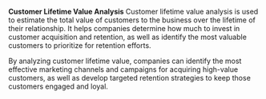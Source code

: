 **Customer Lifetime Value Analysis**
Customer lifetime value analysis is used to estimate the total value of customers to the business over the lifetime of their relationship. It helps companies determine how much to invest in customer acquisition and retention, as well as identify the most valuable customers to prioritize for retention efforts.

By analyzing customer lifetime value, companies can identify the most effective marketing channels and campaigns for acquiring high-value customers, as well as develop targeted retention strategies to keep those customers engaged and loyal.
